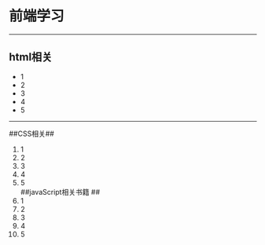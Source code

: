 # 前端学习 #  
---
## html相关 ##  
- 1
- 2
- 3
- 4
- 5


---  
##CSS相关##
1. 1
2. 2
3. 3
4. 4
5. 5  
##javaScript相关书籍  ##
1. 1
2. 2
3. 3
4. 4
5. 5